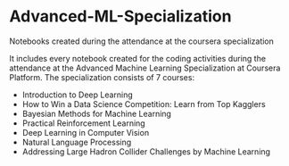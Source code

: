 # Advanced-ML-Specialization
Notebooks created during the attendance at the coursera specialization 

It includes every notebook created for the coding activities during the attendance at the Advanced Machine Learning 
Specialization at Coursera Platform.
The specialization consists of 7 courses:
- Introduction to Deep Learning
- How to Win a Data Science Competition: Learn from Top Kagglers
- Bayesian Methods for Machine Learning
- Practical Reinforcement Learning
- Deep Learning in Computer Vision
- Natural Language Processing
- Addressing Large Hadron Collider Challenges by Machine Learning
